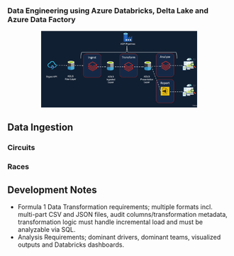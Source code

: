 ### Data Engineering using Azure Databricks, Delta Lake and Azure Data Factory

<p align="center">
  <img src="https://github.com/JohannesJolkkonen/AzureDatabricks-Demo/blob/master/images/architecture.png" width=70% height=70%/>
</p>

## Data Ingestion
### Circuits 
### Races

## Development Notes

- Formula 1 Data Transformation requirements; multiple formats incl. multi-part CSV and JSON files, audit columns/transformation metadata, transformation logic must handle incremental load and must be analyzable via SQL.
- Analysis Requirements; dominant drivers, dominant teams, visualized outputs and Databricks dashboards.
